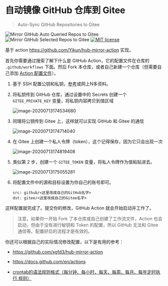 # 自动镜像 GitHub 仓库到 Gitee

> Auto-Sync GitHub Repositories to Gitee

![Mirror GitHub Auto Queried Repos to Gitee](https://github.com/ShixiangWang/sync2gitee/workflows/Mirror%20GitHub%20Auto%20Queried%20Repos%20to%20Gitee/badge.svg) ![Mirror GitHub Selected Repos to Gitee](https://github.com/ShixiangWang/sync2gitee/workflows/Mirror%20GitHub%20Selected%20Repos%20to%20Gitee/badge.svg) [![MIT license](README.assets/License-MIT-blue.svg)](https://raw.githubusercontent.com/ShixiangWang/sync-deploy/master/LICENSE)



基于 action <https://github.com/Yikun/hub-mirror-action> 实现。

首先你需要通过搜索了解下什么是 GitHub Action，它的配置文件在仓库的 `.github/workflows` 下面。然后 Fork 本仓库，或者自己新建一个仓库（但需要自己添加 [Action 配置文件](https://github.com/ShixiangWang/sync2gitee/blob/master/.github/workflows/auto-sync.yml)）。

1. 基于 SSH 配置公钥和私钥，[参考]([https://github.com/ShixiangWang/sync-deploy#%E5%87%86%E5%A4%87%E4%B8%8E%E9%85%8D%E7%BD%AE](https://github.com/ShixiangWang/sync-deploy#准备与配置))或网上N多资料。

2. 将私钥传到 GitHub 仓库，通过设置中的 Secrets 创建一个 `GITEE_PRIVATE_KEY` 变量，将私钥内容拷贝到值区域

    ![image-20200713174534680](README.assets/image-20200713174534680.png)

3. 同理将公钥传到 Gitee 上，这样就可以实现 GitHub 和 Gitee 的通信

    ![image-20200713174714040](README.assets/image-20200713174714040.png)

4. 在 Gitee 上创建一个私人令牌（token），这个记得保存，因为它只会出现一次

    ​![image-20200713174819408](README.assets/image-20200713174819408.png)

5. 类似第 2 步，创建一个 `GITEE_TOKEN` 变量，将私人令牌作为值粘贴进去。

    ![image-20200713175055281](README.assets/image-20200713175055281.png)

6. 将配置文件中的源和目标设置为你自己的账号即可。

    ```
    src: github/<这里改成自己的GitHub名字>
    dst: gitee/<这里改成自己的Gitee名字>
    ```


这样配置就完成了。提交你的修改，GitHub Action 就会开始启动并工作了。

> 注意，如果你一开始 Fork 了本仓库或自己创建了工作流文件，Action 也会启动，但由于没有进行秘钥和 Token 的配置，所以 GitHub 无法和 Gitee 通信等。配置好后的流程才是有效的。


你还可以根据自己的实际情况修改配置，以下是有用的参考：

- <https://github.com/xgfd3/hub-mirror-action>
- <https://docs.github.com/en/actions>

- [crontab的语法规则格式（每分钟、每小时、每天、每周、每月、每年定时执行 规则）](https://blog.csdn.net/xinyflove/article/details/83178876)